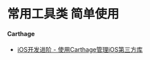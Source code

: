 # 常用工具类 简单使用

#### Carthage

* [iOS开发进阶 - 使用Carthage管理iOS第三方库](https://blog.csdn.net/wang631106979/article/details/52601548)
